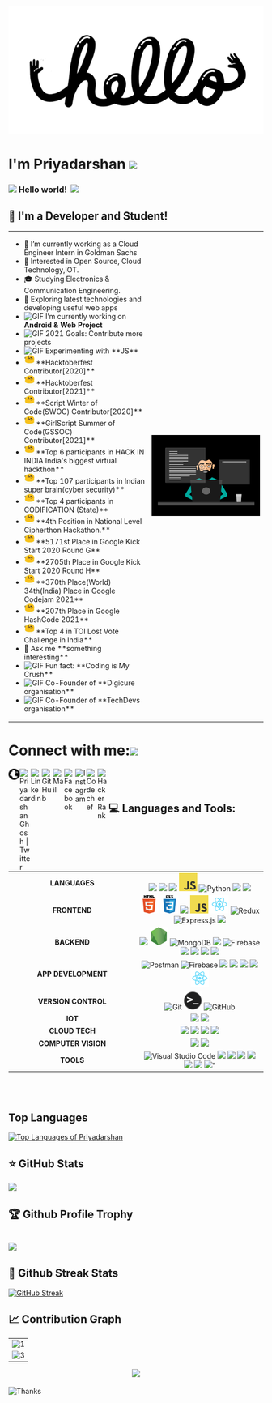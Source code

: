 <img src="https://github.com/Priyadarshan2000/Priyadarshan2000/blob/master/hello.gif">


# I'm Priyadarshan <img src="https://github.com/TheDudeThatCode/TheDudeThatCode/blob/master/Assets/Developer.gif" width="85px">

### <img src="https://github.com/TheDudeThatCode/TheDudeThatCode/blob/master/Assets/Hi.gif" width="29px"> **Hello world!** &nbsp;<img src="https://github.com/TheDudeThatCode/TheDudeThatCode/blob/master/Assets/Earth.gif" width="24px">

## 🚀 I'm a  Developer and Student!
<table width="100%">
<tr>
<td>
<ul>
<li>🔭 I’m currently working as a Cloud Engineer Intern in Goldman Sachs</li>
<li>👯 Interested in Open Source, Cloud Technology,IOT.</li>
<li>🎓 Studying Electronics & Communication Engineering.</li>
<li>🤔 Exploring latest technologies and developing useful web apps</li>
<li><img alt="GIF" src="https://github.com/TheDudeThatCode/TheDudeThatCode/blob/master/Assets/wave.gif" width="20vw" /> I’m currently working on  <strong>Android & Web Project </strong></li>
<li><img alt="GIF" src="https://github.com/TheDudeThatCode/TheDudeThatCode/blob/master/Assets/headbang.gif" width="20vw" /> 2021 Goals: Contribute more  projects</li>
<li><img alt="GIF" src="https://github.com/TheDudeThatCode/TheDudeThatCode/blob/master/Assets/hmm.gif" width="20vw" /> Experimenting with **JS**</li>
<li><img alt="GIF" src="https://github.com/Priyadarshan2000/Priyadarshan2000/blob/master/happy.gif?raw=true" width="20vw" /> **Hacktoberfest Contributor[2020]**</li>
<li><img alt="GIF" src="https://github.com/Priyadarshan2000/Priyadarshan2000/blob/master/happy.gif?raw=true" width="20vw" /> **Hacktoberfest Contributor[2021]**</li>
<li><img alt="GIF" src="https://github.com/Priyadarshan2000/Priyadarshan2000/blob/master/happy.gif?raw=true" width="20vw" /> **Script  Winter of Code(SWOC) Contributor[2020]**</li>
<li><img alt="GIF" src="https://github.com/Priyadarshan2000/Priyadarshan2000/blob/master/happy.gif?raw=true" width="20vw" /> **GirlScript Summer of Code(GSSOC) Contributor[2021]**</li>
<li><img alt="GIF" src="https://github.com/Priyadarshan2000/Priyadarshan2000/blob/master/happy.gif?raw=true" width="20vw" /> **Top 6 participants in HACK IN INDIA India's biggest virtual hackthon**</li>
<li><img alt="GIF" src="https://github.com/Priyadarshan2000/Priyadarshan2000/blob/master/happy.gif?raw=true" width="20vw" /> **Top 107 participants in Indian super brain(cyber security)**</li>
<li><img alt="GIF" src="https://github.com/Priyadarshan2000/Priyadarshan2000/blob/master/happy.gif?raw=true" width="20vw" /> **Top 4 participants in CODIFICATION (State)**</li>
<li><img alt="GIF" src="https://github.com/Priyadarshan2000/Priyadarshan2000/blob/master/happy.gif?raw=true" width="20vw" /> **4th Position in National Level Cipherthon Hackathon.**</li>
<li><img alt="GIF" src="https://github.com/Priyadarshan2000/Priyadarshan2000/blob/master/happy.gif?raw=true" width="20vw" /> **5171st Place in Google Kick Start 2020 Round G**</li>
<li><img alt="GIF" src="https://github.com/Priyadarshan2000/Priyadarshan2000/blob/master/happy.gif?raw=true" width="20vw" /> **2705th Place in Google Kick Start 2020 Round H**</li>
<li><img alt="GIF" src="https://github.com/Priyadarshan2000/Priyadarshan2000/blob/master/happy.gif?raw=true" width="20vw" /> **370th Place(World) 34th(India) Place in Google Codejam 2021**</li>
<li><img alt="GIF" src="https://github.com/Priyadarshan2000/Priyadarshan2000/blob/master/happy.gif?raw=true" width="20vw" /> **207th Place in Google HashCode 2021**</li>
<li><img alt="GIF" src="https://github.com/Priyadarshan2000/Priyadarshan2000/blob/master/happy.gif?raw=true" width="20vw" /> **Top 4  in TOI Lost Vote Challenge in India** </li>
<li>💬 Ask me **something interesting**</li>
<li><img alt="GIF" src="https://github.com/TheDudeThatCode/TheDudeThatCode/blob/master/Assets/powerup.gif" width="20vw" /> Fun fact: **Coding is My Crush**</li>
<li><img alt="GIF" src="https://github.com/TheDudeThatCode/TheDudeThatCode/blob/master/Assets/coin.gif" width="20vw" /> Co-Founder of **Digicure organisation**</li>
<li><img alt="GIF" src="https://github.com/TheDudeThatCode/TheDudeThatCode/blob/master/Assets/coin.gif" width="20vw" /> Co-Founder of **TechDevs organisation**</li>

</ul>
</td>
<td>


<img style="width: 100%" src="https://github.com/Priyadarshan2000/Priyadarshan2000/blob/master/dev.gif">
</td>
</tr>
</table>








# Connect with me:<img src="https://github.com/TheDudeThatCode/TheDudeThatCode/blob/master/Assets/Handshake.gif" height="32px">
[<img align="left" alt="priyadarshan" width="22px" src="https://raw.githubusercontent.com/iconic/open-iconic/master/svg/globe.svg" />][website]

<a href="https://twitter.com/way2priyo">
  <img align="left" alt="Priyadarshan Ghosh | Twitter" width="22px" src="https://cdn.jsdelivr.net/npm/simple-icons@v3/icons/twitter.svg" />
</a>
<a href="https://www.linkedin.com/in/priyadarshan-ghosh-0a6274190/">
  <img align="left" alt=" Linkedin" width="22px" src="https://cdn.jsdelivr.net/npm/simple-icons@v3/icons/linkedin.svg" />
</a>
<a href="https://github.com/Priyadarshan2000">
  <img align="left" alt=" GitHub" width="22px" src="https://cdn.jsdelivr.net/npm/simple-icons@v3/icons/github.svg" />
</a>
<a href="mailto:priyadarshanghosh26@gmail.com">
  <img align="left" alt=" Mail" width="22px" src="https://cdn.jsdelivr.net/npm/simple-icons@v3/icons/gmail.svg" />
</a>
<a href="https://www.facebook.com/priyadarshan.ghosh.9/">
  <img align="left" alt=" Facebook" width="22px" src="https://cdn.jsdelivr.net/npm/simple-icons@v3/icons/facebook.svg" />
</a>
<a href="https://www.instagram.com/way2priyadarshan/">
  <img align="left" alt=" Instagram" width="22px" src="https://cdn.jsdelivr.net/npm/simple-icons@v3/icons/instagram.svg" />
</a>

<a href="https://www.codechef.com/users/priyadarshan_2">
  <img align="left" alt=" Codechef" width="22px" src="https://cdn.jsdelivr.net/npm/simple-icons@v3/icons/codechef.svg" />
<a href="https://www.hackerrank.com/priyadarshangho1">
  <img align="left" alt=" HackerRank" width="22px" src="https://cdn.jsdelivr.net/npm/simple-icons@v3/icons/hackerrank.svg" />
</a>
<br></br>

## 💻 Languages and Tools:

<table width="100%">  
<tr align="center">  
<td width="545"><strong>LANGUAGES</strong></td>  
<td width="466">
	<img width="36px"src="https://img.icons8.com/color/96/000000/c-plus-plus-logo.png"/>
	<img width="36px" src="https://img.icons8.com/color/96/000000/c-programming.png"/>
    <img width="36px"  src="https://img.icons8.com/color/128/000000/java-coffee-cup-logo.png"/>
	<img alt="JavaScript" width="36px" src="https://raw.githubusercontent.com/github/explore/80688e429a7d4ef2fca1e82350fe8e3517d3494d/topics/javascript/javascript.png" />
	<img width="36px" src="https://img.icons8.com/color/48/000000/python.png" alt="Python"/>
    <img width="36px" src="https://img.icons8.com/color/48/000000/kotlin.png"/>
	<img width="36px" src="https://img.icons8.com/color/48/000000/dart.png"/>
	
</td>  
</tr>  
<tr align="center">  
<td width="50%"><strong>FRONTEND</strong></td>  
<td width="50%">
	 <img alt="HTML5" width="36px" src="https://raw.githubusercontent.com/github/explore/80688e429a7d4ef2fca1e82350fe8e3517d3494d/topics/html/html.png" />
	<img alt="CSS3" width="36px" src="https://raw.githubusercontent.com/github/explore/80688e429a7d4ef2fca1e82350fe8e3517d3494d/topics/css/css.png" />
    <img width="36px" src="https://img.icons8.com/color/96/000000/bootstrap.png"/>
	<img alt="JavaScript" width="36px" src="https://raw.githubusercontent.com/github/explore/80688e429a7d4ef2fca1e82350fe8e3517d3494d/topics/javascript/javascript.png" />
    <img width="36px" src="https://raw.githubusercontent.com/github/explore/80688e429a7d4ef2fca1e82350fe8e3517d3494d/topics/react/react.png" />
	<img alt="Redux" width="36px" src="https://img.icons8.com/color/48/000000/redux.png"/>
    <img alt="Express.js" width="36px" src="https://img.icons8.com/color/48/000000/js.png" />
	<img width="36px" src="https://img.icons8.com/color/48/000000/material-ui.png"/>
</td>  
</tr>  
<tr align="center">  
<td width="50%"><strong>BACKEND</strong></td>  
<td width="50%">
     <img width="36px" src="https://img.icons8.com/color/48/000000/graphql.png"/>
	<img alt="Node.js" width="36px" src="https://raw.githubusercontent.com/github/explore/80688e429a7d4ef2fca1e82350fe8e3517d3494d/topics/nodejs/nodejs.png" />
	<img alt="MongoDB" width="36px" src="https://img.icons8.com/color/48/000000/mongodb.png" />
	<img width="36px" src="https://img.icons8.com/nolan/64/mysql.png"/>
	<img alt="Firebase" width="36px" src="https://img.icons8.com/color/48/000000/google-firebase-console.png"/>
	<img width="36px" src="https://img.icons8.com/color/48/000000/postgreesql.png"/>
    <img width="36px"  src="https://img.icons8.com/nolan/96/php.png"/>
    <img width="36px"  src="https://img.icons8.com/color/48/000000/flask.png"/>
    <img width="36px" src="https://img.icons8.com/color/48/000000/heroku.png"/>
</td>  
</tr>  
<tr align="center">  
<td width="50%"><strong>APP DEVELOPMENT</strong></td>  
<td width="50%">
    <img alt="Postman" width="36px"  src="https://img.icons8.com/fluent/50/000000/android-os.png"/>
	<img alt="Firebase" width="36px" src="https://img.icons8.com/color/48/000000/google-firebase-console.png"/>
	<img width="36px" src="https://img.icons8.com/color/48/000000/kotlin.png"/>
	<img width="36px"  src="https://img.icons8.com/color/128/000000/java-coffee-cup-logo.png"/>
    <img width="36px" src="https://img.icons8.com/color/96/000000/flutter.png"/>
	<img width="36px" src="https://img.icons8.com/color/48/000000/dart.png"/>
    <img width="36px" src="https://raw.githubusercontent.com/github/explore/80688e429a7d4ef2fca1e82350fe8e3517d3494d/topics/react/react.png" />
</td>  
</tr>  
<tr align="center">  
<td width="50%"><strong>VERSION CONTROL</strong></td>  
<td width="50%">
   <img alt="Git" width="36px" src="https://img.icons8.com/color/64/000000/git.png"/>
	<img alt="Terminal" width="36px" src="https://raw.githubusercontent.com/github/explore/80688e429a7d4ef2fca1e82350fe8e3517d3494d/topics/terminal/terminal.png" />
    <img alt="GitHub" width="36px" src="https://img.icons8.com/bubbles/50/000000/github.png"/>
</td>  
</tr>  
<tr align="center">  
<td width="50%"><strong>IOT</strong></td>  
<td width="50%">
	<img width="36px" src="https://img.icons8.com/color/96/000000/arduino.png"/>
    <img width="36px" src="https://img.icons8.com/color/36/000000/c-plus-plus-logo.png"/>
</td>  
</tr> 
<tr align="center">  
<td width="50%"><strong>CLOUD TECH</strong></td>  
<td width="50%">
	<img width="36px" src="https://img.icons8.com/color/48/000000/amazon-web-services.png"/>
    <img width="36px" src="https://img.icons8.com/color/48/fa314a/azure-1.png"/>
    <img width="36px" src="https://img.icons8.com/fluent/96/000000/google-cloud.png"/>
    <img width="36px" src="https://img.icons8.com/windows/36/000000/digital-ocean.png"/>
   
</td>  
</tr> 
<tr align="center">  
<td width="50%"><strong>COMPUTER VISION</strong></td>  
<td width="50%">
	<img width="36px" src="https://img.icons8.com/fluent/48/000000/opencv.png"/>
    <img width="36px" src="https://img.icons8.com/color/48/fa314a/tensorflow.png"/>
</td>  
</tr> 
<tr align="center">  
<td width="50%"><strong>TOOLS</strong></td>  
<td width="50%">
	<img alt="Visual Studio Code" width="36px" src="https://img.icons8.com/color/48/000000/visual-studio-code-2019.png"/>
    <img width="36px" src="https://img.icons8.com/color/48/000000/pycharm.png"/>
	<img width="36px" src="https://img.icons8.com/color/48/000000/intellij-idea.png"/>
	<img width="36px" src="https://img.icons8.com/color/48/fa314a/adobe-xd.png"/>
	<img width="36px" src="https://img.icons8.com/fluent/96/fa314a/adobe-photoshop.png"/>
	<img width="36px" src="https://img.icons8.com/color/48/fa314a/ms-one-note.png"/>
	<img width="36px" src="https://img.icons8.com/nolan/50/notion.png"/>
	<img width="36px" src="https://img.icons8.com/cute-clipart/64/000000/canva.png"/>"
</td>  
</tr> 
</table>
<br/>
<br/>

## Top Languages
[![Top Languages of Priyadarshan](https://github-readme-stats.vercel.app/api/top-langs/?username=Priyadarshan2000&layout=compact&langs_count=25)](https://github.com/Priyadarshan2000/github-readme-stats)

<!--- <a href="https://github.com/Priyadarshan2000">
  <img align="center" src="https://github-readme-stats.vercel.app/api/top-langs/?username=Priyadarshan2000&theme=dark&hide_langs_below=1&exclude_repo=IoT-Libraries,Hackerrank-Codes" /> 
 <img align="center" src="https://github-readme-stats.vercel.app/api?username=Priyadarshan2000&show_icons=true&title_color=fff&icon_color=79ff97&text_color=9f9f9f&bg_color=151515" alt="priyadarshan's github stats"/>
</a></p>--->

## ⭐ GitHub Stats
 <img src="https://github-readme-stats.vercel.app/api?username=Priyadarshan2000&show_icons=true&theme=synthwave&include_all_commits=true&count_private=true"/>


## 🏆 Github Profile Trophy
 
  <br/>
  <img src="https://github-profile-trophy.vercel.app/?username=Priyadarshan2000&theme=monokai&row=1&no-frame=true&no-bg=true/">

## 💯 Github Streak Stats
[![GitHub Streak](https://github-readme-streak-stats.herokuapp.com/?user=Priyadarshan2000&theme=ayu-mirage)](https://github.com/Priyadarshan2000/github-readme-streak-stats)

##  📈 Contribution Graph 
 <table>
  <tr>
    <td><img src="https://github-profile-summary-cards.vercel.app/api/cards/profile-details?username=Priyadarshan2000&theme=monokai"  display=block width=100% height=auto  alt="1" ></td>
   </tr> 
   <tr>
      <td><img src="https://activity-graph.herokuapp.com/graph?username=Priyadarshan2000&bg_color=1a1b27&color=be90f2&line=638fda&point=35aea1&area=true"  display=block width=100% height=auto alt="3" ></td>
  </td>
  </tr>
</table>
   

   
<p align="center">
  <a href="https://count.getloli.com/"><img src="https://count.getloli.com/get/@:Priyadarshan2000"></a>
  
</p>
<img align='center'  height="70" alt="Thanks" width="100%" src="https://github.com/Priyadarshan2000/Priyadarshan2000/blob/master/Ending.svg"/> 

[website]: http://priyadarshanghosh.me/







